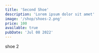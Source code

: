 ```yaml
---
title: 'Second Shoe'
description: 'Lorem ipsum dolor sit amet'
image: '/shop/shoes-2.png'
price: 100
available: true
pubDate: 'Jul 08 2022'
---
```


shoe 2
